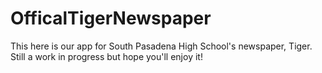 # OfficalTigerNewspaper
This here is our app for South Pasadena High School's newspaper, Tiger. Still a work in progress but hope you'll enjoy it!
